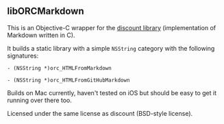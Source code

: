 ## libORCMarkdown

This is an Objective-C wrapper for the [discount library](https://github.com/Orc/discount.git) (implementation of Markdown written in C).

It builds a static library with a simple `NSString` category with the following signatures:

`- (NSString *)orc_HTMLFromMarkdown`

`- (NSString *)orc_HTMLFromGitHubMarkdown`

Builds on Mac currently, haven't tested on iOS but should be easy to get it running over there too.

Licensed under the same license as discount (BSD-style license).
